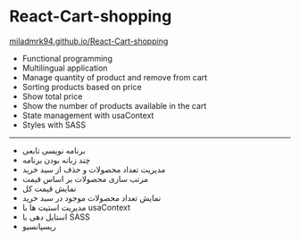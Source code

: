 # React-Cart-shopping

[miladmrk94.github.io/React-Cart-shopping](https://miladmrk94.github.io/React-Cart-shopping/)

* Functional programming
* Multilingual application
* Manage quantity of product and remove from cart
* Sorting products based on price
* Show total price
* Show the number of products available in the cart
* State management with usaContext
* Styles with SASS
---------------------
* برنامه نویسی تابعی
* چند زبانه بودن برنامه
* مدیریت تعداد محصولات و حذف از سبد خرید
* مرتب سازی محصولات بر اساس قیمت
* نمایش قیمت کل
* نمایش تعداد محصولات موجود در سبد خرید
* مدیریت استیت ها با usaContext
* استایل دهی با SASS
* ریسپانسیو
